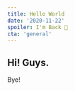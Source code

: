 ```yaml
---
title: Hello World
date: '2020-11-22'
spoiler: I'm Back 🎉
cta: 'general'
---
```


## Hi! Guys.

[](/dummycontent/)

Bye!
